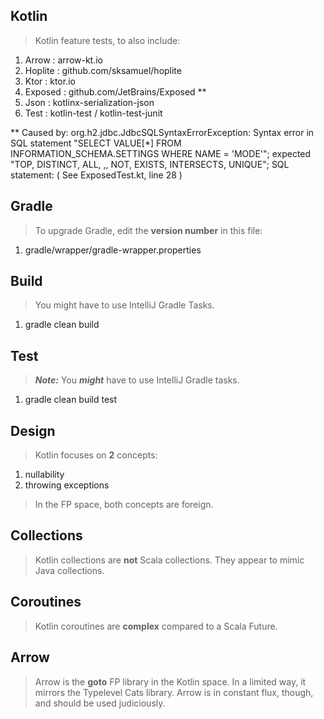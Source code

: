 Kotlin
------
>Kotlin feature tests, to also include:
1. Arrow : arrow-kt.io
2. Hoplite : github.com/sksamuel/hoplite
3. Ktor : ktor.io
4. Exposed : github.com/JetBrains/Exposed **
5. Json : kotlinx-serialization-json
6. Test : kotlin-test / kotlin-test-junit

** Caused by: org.h2.jdbc.JdbcSQLSyntaxErrorException: Syntax error in SQL statement
"SELECT VALUE[*] FROM INFORMATION_SCHEMA.SETTINGS WHERE NAME = 'MODE'"; expected "TOP,
DISTINCT, ALL, ,, NOT, EXISTS, INTERSECTS, UNIQUE"; SQL statement: ( See ExposedTest.kt, line 28 )

Gradle
------
>To upgrade Gradle, edit the **version number** in this file:
1. gradle/wrapper/gradle-wrapper.properties

Build
-----
>You might have to use IntelliJ Gradle Tasks.
1. gradle clean build

Test
----
>***Note:*** You ***might*** have to use IntelliJ Gradle tasks.
1. gradle clean build test

Design
------
>Kotlin focuses on **2** concepts:
1. nullability
2. throwing exceptions
>In the FP space, both concepts are foreign.

Collections
-----------
>Kotlin collections are **not** Scala collections. They appear to mimic Java collections.

Coroutines
----------
>Kotlin coroutines are **complex** compared to a Scala Future.

Arrow
-----
>Arrow is the **goto** FP library in the Kotlin space. In a limited way, it mirrors the
>Typelevel Cats library. Arrow is in constant flux, though, and should be used judiciously.